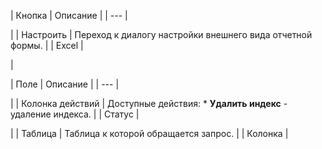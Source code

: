 | Кнопка | Описание |
| --- |

|
| Настроить | Переход к диалогу настройки внешнего вида отчетной формы. |
| Excel |

|

| Поле | Описание |
| --- |

|
| Колонка действий | Доступные действия:  * **Удалить индекс** - удаление индекса. |
| Статус |

|
| Таблица | Таблица к которой обращается запрос. |
| Колонка |